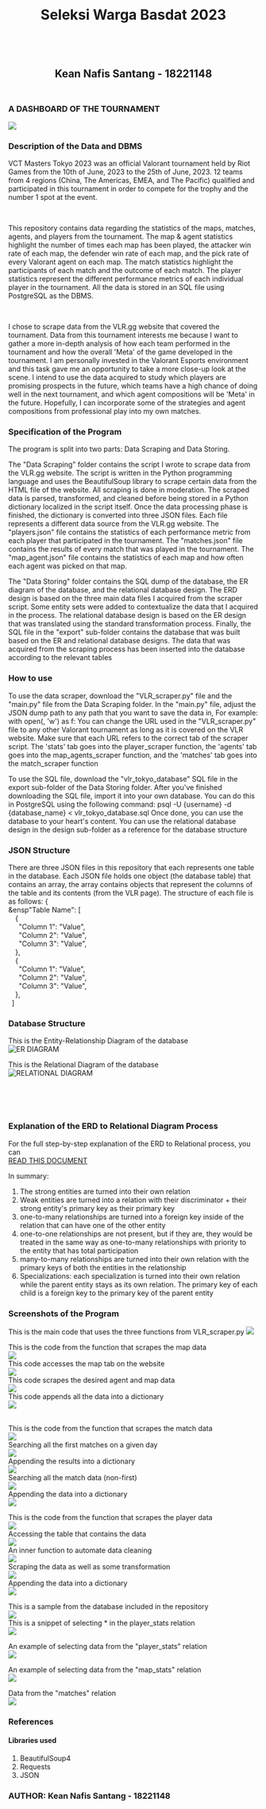<h1 align="center">
  <br>
  Seleksi Warga Basdat 2023
  <br>
  <br>
</h1>

<h2 align="center">
  <br>
  Kean Nafis Santang - 18221148
  <br>
  <br>
</h2>

<h3>A DASHBOARD OF THE TOURNAMENT</h3>

<img src='/Data Visualization/VCT Tokyo 2023 Dashboard.png'>



### Description of the Data and DBMS
<p>
  VCT Masters Tokyo 2023 was an official Valorant tournament held by Riot Games from the 10th of June, 2023 to the 25th of June, 2023. 12 teams from 4 regions (China, The Americas, EMEA, and The Pacific) qualified and participated in this tournament in order to compete for the trophy and the number 1 spot at the event. 
</p>
<br>

<p>
  This repository contains data regarding the statistics of the maps, matches, agents, and players from the tournament. The map & agent statistics highlight the number of times each map has been played, the attacker win rate of each map, the defender win rate of each map, and the pick rate of every Valorant agent on each map. The match statistics highlight the participants of each match and the outcome of each match. The player statistics represent the different performance metrics of each individual player in the tournament. All the data is stored in an SQL file using PostgreSQL as the DBMS.
</p>
<br>

<p>
  I chose to scrape data from the VLR.gg website that covered the tournament. Data from this tournament interests me because I want to gather a more in-depth analysis of how each team performed in the tournament and how the overall 'Meta' of the game developed in the tournament. I am personally invested in the Valorant Esports environment and this task gave me an opportunity to take a more close-up look at the scene. I intend to use the data acquired to study which players are promising prospects in the future, which teams have a high chance of doing well in the next tournament, and which agent compositions will be 'Meta' in the future. Hopefully, I can incorporate some of the strategies and agent compositions from professional play into my own matches.
</p>

### Specification of the Program
<p>
  The program is split into two parts: Data Scraping and Data Storing. 
  
  The "Data Scraping" folder contains the script I wrote to scrape data from the VLR.gg website. The script is written in the Python programming language and uses the BeautifulSoup library to scrape certain data from the HTML file of the website. All scraping is done in moderation. The scraped data is parsed, transformed, and cleaned before being stored in a Python dictionary localized in the script itself. Once the data processing phase is finished, the dictionary is converted into three JSON files. Each file represents a different data source from the VLR.gg website. The "players.json" file contains the statistics of each performance metric from each player that participated in the tournament. The "matches.json" file contains the results of every match that was played in the tournament. The "map_agent.json" file contains the statistics of each map and how often each agent was picked on that map.

  The "Data Storing" folder contains the SQL dump of the database, the ER diagram of the database, and the relational database design. The ERD design is based on the three main data files I acquired from the scraper script. Some entity sets were added to contextualize the data that I acquired in the process. The relational database design is based on the ER design that was translated using the standard transformation process. Finally, the SQL file in the "export" sub-folder contains the database that was built based on the ER and relational database designs. The data that was acquired from the scraping process has been inserted into the database according to the relevant tables
</p>

### How to use
<p>
  To use the data scraper, download the "VLR_scraper.py" file and the "main.py" file from the Data Scraping folder. In the "main.py" file, adjust the JSON dump path to any path that you want to save the data in, For example:
  with open(<YOUR PATH HERE>, 'w') as f:
    You can change the URL used in the "VLR_scraper.py" file to any other Valorant tournament as long as it is covered on the VLR website. Make sure that each URL refers to the correct tab of the scraper script. The 'stats' tab goes into the player_scraper function, the 'agents' tab goes into the map_agents_scraper function, and the 'matches' tab goes into the match_scraper function

  To use the SQL file, download the "vlr_tokyo_database" SQL file in the export sub-folder of the Data Storing folder. After you've finished downloading the SQL file, import it into your own database. You can do this in PostgreSQL using the following command:
  psql -U {username} -d {database_name} < vlr_tokyo_database.sql
Once done, you can use the database to your heart's content. You can use the relational database design in the design sub-folder as a reference for the database structure
</p>

### JSON Structure
<p>
  There are three JSON files in this repository that each represents one table in the database. Each JSON file holds one object (the database table) that contains an array, the array contains objects that represent the columns of the table and its contents (from the VLR page). The structure of each file is as follows:
  { <br>
    &ensp"Table Name": [ <br>
        &ensp;&ensp;{ <br>
          &ensp;&ensp;&ensp;"Column 1": "Value", <br>
          &ensp;&ensp;&ensp;"Column 2": "Value", <br>
          &ensp;&ensp;&ensp;"Column 3": "Value", <br>
        &ensp;&ensp;}, <br>
        &ensp;&ensp;{ <br>
          &ensp;&ensp;&ensp;"Column 1": "Value", <br>
          &ensp;&ensp;&ensp;"Column 2": "Value", <br>
          &ensp;&ensp;&ensp;"Column 3": "Value", <br>
        &ensp;&ensp;}, <br>
    &ensp;] <br>
</p>


### Database Structure
<p>
  This is the Entity-Relationship Diagram of the database <br>
  <img src='/Data Storing/design/VLR_ERD.png' title="ER DIAGRAM">

  This is the Relational Diagram of the database <br>
  <img src='/Data Storing/design/VLR_Relational.png' title="RELATIONAL DIAGRAM">
</p>
<br>
<br>
<br>

### Explanation of the ERD to Relational Diagram Process
For the full step-by-step explanation of the ERD to Relational process, you can <br>
<a href='https://docs.google.com/document/d/1Mb3ZZDUXXIagf17eEDmtMFo0wlgui2ADBjK_Nw-NXo0/edit?usp=sharing'>READ THIS DOCUMENT </a>

In summary:
1. The strong entities are turned into their own relation
2. Weak entities are turned into a relation with their discriminator + their strong entity's primary key as their primary key
3. one-to-many relationships are turned into a foreign key inside of the relation that can have one of the other entity
4. one-to-one relationships are not present, but if they are, they would be treated in the same way as one-to-many relationships with priority to the entity that has total participation
5. many-to-many relationships are turned into their own relation with the primary keys of both the entities in the relationship
6. Specializations: each specialization is turned into their own relation while the parent entity stays as its own relation. The primary key of each child is a foreign key to the primary key of the parent entity

### Screenshots of the Program
<p>
  This is the main code that uses the three functions from VLR_scraper.py
  <img src='/Data Scraping/screenshot/main_code.png'>



  This is the code from the function that scrapes the map data<br>
  <img src='/Data Scraping/screenshot/soup_maps_init.png'>
  <br>
  This code accesses the map tab on the website<br>
  <img src='/Data Scraping/screenshot/soup_maps_access.png'> <br>
  This code scrapes the desired agent and map data <br>
  <img src='/Data Scraping/screenshot/soup_maps_agent_search.png'> <br>
  This code appends all the data into a dictionary <br>
  <img src='/Data Scraping/screenshot/soup_maps_append.png'> <br>
  <br>



  This is the code from the function that scrapes the match data <br>
  <img src='/Data Scraping/screenshot/soup_matches_init_1.png'> <br>
  Searching all the first matches on a given day <br>
  <img src='/Data Scraping/screenshot/soup_matches_data_search.png'> <br>
  Appending the results into a dictionary <br>
  <img src='/Data Scraping/screenshot/soup_matches_append_1.png'> <br>
  Searching all the match data (non-first) <br>
  <img src='/Data Scraping/screenshot/soup_matches_data_search_2.png'> <br>
  Appending the data into a dictionary <br>
  <img src='/Data Scraping/screenshot/soup_matches_append_2.png'> <br>



  This is the code from the function that scrapes the player data <br>
  <img src='/Data Scraping/screenshot/soup_player_init.png'> <br>
  Accessing the table that contains the data <br>
  <img src='/Data Scraping/screenshot/soup_player_table.png'> <br>
  An inner function to automate data cleaning <br>
  <img src='/Data Scraping/screenshot/soup_player_innerfunc.png'> <br>
  Scraping the data as well as some transformation <br>
  <img src='/Data Scraping/screenshot/soup_player_scraping.png'> <br>
  Appending the data into a dictionary <br>
  <img src='/Data Scraping/screenshot/soup_player_insert.png'> <br>


  This is a sample from the database included in the repository <br>
  <img src='/Data Storing/screenshot/vlr_sql_tables.png'> <br>
  This is a snippet of selecting * in the player_stats relation <br>
  <img src='/Data Storing/screenshot/vlr_sql_players_full.png'> <br>
  
  An example of selecting data from the "player_stats" relation <br>
  <img src='/Data Storing/screenshot/vlr_sql_players_selected.png'> <br>

  An example of selecting data from the "map_stats" relation <br>
  <img src='/Data Storing/screenshot/vlr_sql_map_selection.png'> <br>

  Data from the "matches" relation <br>
  <img src='/Data Storing/screenshot/vlr_sql_matches.png'> <br>
</p>

### References
#### Libraries used
1. BeautifulSoup4
2. Requests
3. JSON

### AUTHOR: Kean Nafis Santang - 18221148
